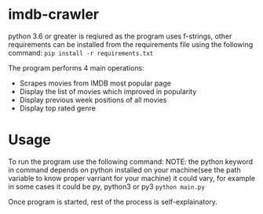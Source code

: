 # imdb-crawler

python 3.6 or greater is reqiured as the program uses f-strings, other requirements can be installed from the requirements file using the following command:
```pip install -r requirements.txt```

The program performs 4 main operations:
 - Scrapes movies from IMDB most popular page
 - Display the list of movies which improved in popularity
 - Display previous week positions of all movies
 - Display top rated genre 

# Usage

 To run the program use the following command:
 NOTE: the python keyword in command depends on python installed on your machine(see the path variable to know proper varriant for your machine) it could vary, for example in some cases it could be py, python3 or py3
 ```python main.py```

 Once program is started, rest of the process is self-explainatory.

